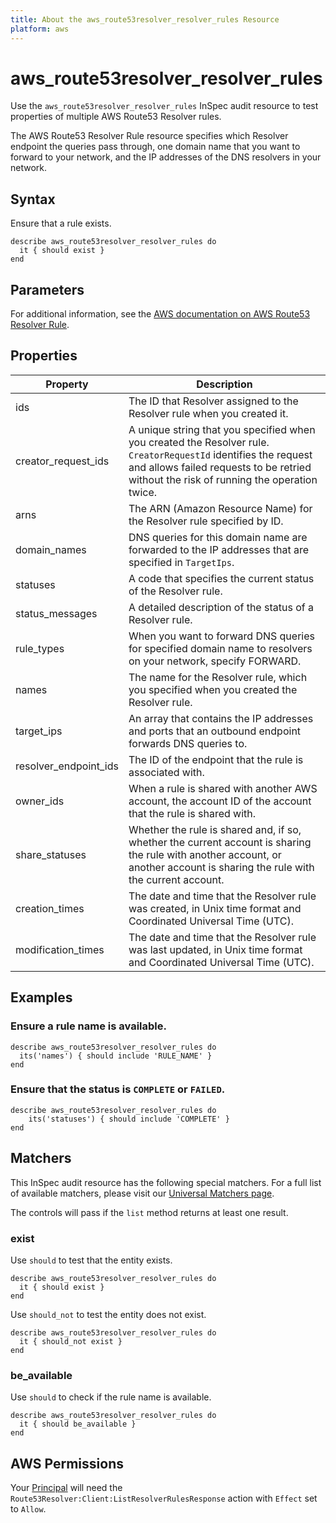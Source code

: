 ```yaml
---
title: About the aws_route53resolver_resolver_rules Resource
platform: aws
---
```


# aws\_route53resolver\_resolver\_rules

Use the `aws_route53resolver_resolver_rules` InSpec audit resource to test properties of multiple AWS Route53 Resolver rules.

The AWS Route53 Resolver Rule resource specifies which Resolver endpoint the queries pass through, one domain name that you want to forward to your network, and the IP addresses of the DNS resolvers in your network.

## Syntax

Ensure that a rule exists.

    describe aws_route53resolver_resolver_rules do
      it { should exist }
    end

## Parameters

For additional information, see the [AWS documentation on AWS Route53 Resolver Rule](https://docs.aws.amazon.com/AWSCloudFormation/latest/UserGuide/aws-resource-route53resolver-resolverrule.html).

## Properties

| Property | Description|
| --- | --- |
| ids | The ID that Resolver assigned to the Resolver rule when you created it. |
| creator_request_ids | A unique string that you specified when you created the Resolver rule. `CreatorRequestId` identifies the request and allows failed requests to be retried without the risk of running the operation twice. |
| arns | The ARN (Amazon Resource Name) for the Resolver rule specified by ID. |
| domain_names | DNS queries for this domain name are forwarded to the IP addresses that are specified in `TargetIps`. |
| statuses | A code that specifies the current status of the Resolver rule. |
| status_messages | A detailed description of the status of a Resolver rule. |
| rule_types | When you want to forward DNS queries for specified domain name to resolvers on your network, specify FORWARD. |
| names | The name for the Resolver rule, which you specified when you created the Resolver rule. |
| target_ips | An array that contains the IP addresses and ports that an outbound endpoint forwards DNS queries to. |
| resolver_endpoint_ids | The ID of the endpoint that the rule is associated with. |
| owner_ids | When a rule is shared with another AWS account, the account ID of the account that the rule is shared with. |
| share_statuses | Whether the rule is shared and, if so, whether the current account is sharing the rule with another account, or another account is sharing the rule with the current account. |
| creation_times | The date and time that the Resolver rule was created, in Unix time format and Coordinated Universal Time (UTC). |
| modification_times | The date and time that the Resolver rule was last updated, in Unix time format and Coordinated Universal Time (UTC). |

## Examples

### Ensure a rule name is available.

    describe aws_route53resolver_resolver_rules do
      its('names') { should include 'RULE_NAME' }
    end

### Ensure that the status is `COMPLETE` or `FAILED`.

    describe aws_route53resolver_resolver_rules do
        its('statuses') { should include 'COMPLETE' }
    end

## Matchers

This InSpec audit resource has the following special matchers. For a full list of available matchers, please visit our [Universal Matchers page](https://www.inspec.io/docs/reference/matchers/).

The controls will pass if the `list` method returns at least one result.

### exist

Use `should` to test that the entity exists.

    describe aws_route53resolver_resolver_rules do
      it { should exist }
    end

Use `should_not` to test the entity does not exist.

    describe aws_route53resolver_resolver_rules do
      it { should_not exist }
    end

### be_available

Use `should` to check if the rule name is available.

    describe aws_route53resolver_resolver_rules do
      it { should be_available }
    end

## AWS Permissions

Your [Principal](https://docs.aws.amazon.com/IAM/latest/UserGuide/intro-structure.html#intro-structure-principal) will need the `Route53Resolver:Client:ListResolverRulesResponse` action with `Effect` set to `Allow`.